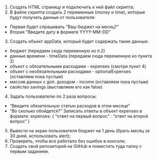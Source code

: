 1) Создать HTML страницу и подключить к ней файл скрипта;
2) В файле скрипта создать 2 переменные (money и time), которые будут получать данные от пользователя:
- Первая будет спрашивать "Ваш бюджет на месяц?"
- Вторая "Введите дату в формате YYYY-MM-DD"
3) Создать объект appData, который будет содержать такие данные:
- бюджет (передаем сюда переменную из п.2)
- данные времени - timeData (передаем сюда переменную из пункта 2)
- объект с обязательными расходами - expenses (смотри пункт 4)
- объект с необязательными расходами - optionalExpenses (оставляем пока пустым)
- массив данных с доп. доходом - income (оставляем пока пустым)
- свойство savings (выставляем его как false)
4) Задать пользователю по 2 раза вопросы:
- “Введите обязательную статью расходов в этом месяце”
- “Во сколько обойдется?”
Записать ответы в объект expenses в формате:
expenses: {
“ответ на первый вопрос” : “ответ на второй вопрос”
}
5) Вывести на экран пользователя бюджет на 1 день (брать месяц за 30 дней, использовать alert);
6) Проверить, чтобы все работало без ошибок в консоли;
7) Создать свой репозиторий на GitHub и поместить туда папку с первым заданием.
